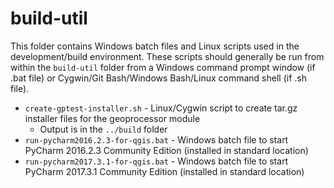 # build-util #

This folder contains Windows batch files and Linux scripts used in the development/build environment.
These scripts should generally be run from within the `build-util` folder from a
Windows command prompt window (if .bat file) or Cygwin/Git Bash/Windows Bash/Linux command shell (if .sh file).

* `create-gptest-installer.sh` - Linux/Cygwin script to create tar.gz installer files for the geoprocessor module
	+ Output is in the `../build` folder
* `run-pycharm2016.2.3-for-qgis.bat` - Windows batch file to start PyCharm 2016.2.3 Community Edition (installed in standard location)
* `run-pycharm2017.3.1-for-qgis.bat` - Windows batch file to start PyCharm 2017.3.1 Community Edition (installed in standard location)
